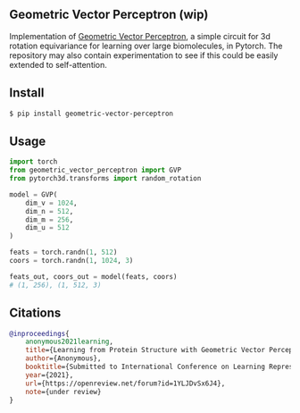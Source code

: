 ## Geometric Vector Perceptron (wip)

Implementation of <a href="https://openreview.net/forum?id=1YLJDvSx6J4">Geometric Vector Perceptron</a>, a simple circuit for 3d rotation equivariance for learning over large biomolecules, in Pytorch. The repository may also contain experimentation to see if this could be easily extended to self-attention.

## Install

```bash
$ pip install geometric-vector-perceptron
```

## Usage

```python
import torch
from geometric_vector_perceptron import GVP
from pytorch3d.transforms import random_rotation

model = GVP(
    dim_v = 1024,
    dim_n = 512,
    dim_m = 256,
    dim_u = 512
)

feats = torch.randn(1, 512)
coors = torch.randn(1, 1024, 3)

feats_out, coors_out = model(feats, coors)
# (1, 256), (1, 512, 3)
```

## Citations

```bibtex
@inproceedings{
    anonymous2021learning,
    title={Learning from Protein Structure with Geometric Vector Perceptrons},
    author={Anonymous},
    booktitle={Submitted to International Conference on Learning Representations},
    year={2021},
    url={https://openreview.net/forum?id=1YLJDvSx6J4},
    note={under review}
}
```

